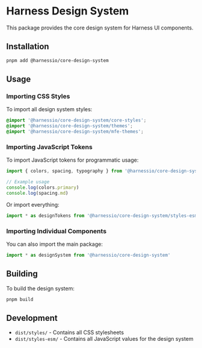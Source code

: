 # Harness Design System

This package provides the core design system for Harness UI components.

## Installation

```bash
pnpm add @harnessio/core-design-system
```

## Usage

### Importing CSS Styles

To import all design system styles:

```css
@import '@harnessio/core-design-system/core-styles';
@import '@harnessio/core-design-system/themes';
@import '@harnessio/core-design-system/mfe-themes';
```

### Importing JavaScript Tokens

To import JavaScript tokens for programmatic usage:

```js
import { colors, spacing, typography } from '@harnessio/core-design-system/styles-esm'

// Example usage
console.log(colors.primary)
console.log(spacing.md)
```

Or import everything:

```js
import * as designTokens from '@harnessio/core-design-system/styles-esm'
```

### Importing Individual Components

You can also import the main package:

```js
import * as designSystem from '@harnessio/core-design-system'
```

## Building

To build the design system:

```bash
pnpm build
```

## Development

- `dist/styles/` - Contains all CSS stylesheets
- `dist/styles-esm/` - Contains all JavaScript values for the design system
